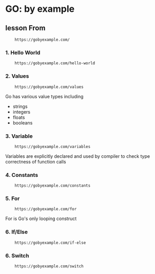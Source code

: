 # GO: by example

## lesson From
```
    https://gobyexample.com/
```

### 1. Hello World
```
    https://gobyexample.com/hello-world
```

### 2. Values
```
    https://gobyexample.com/values
```

Go has various value types including
- strings
- integers
- floats
- booleans

### 3. Variable
```
    https://gobyexample.com/variables
```
Variables are explicitly declared and used by compiler to check type correctness of function calls

### 4. Constants
```
    https://gobyexample.com/constants
```

### 5. For
```
    https://gobyexample.com/for
```
For is Go's only looping construct

### 6. If/Else
```
    https://gobyexample.com/if-else
```

### 6. Switch
```
    https://gobyexample.com/switch
```

